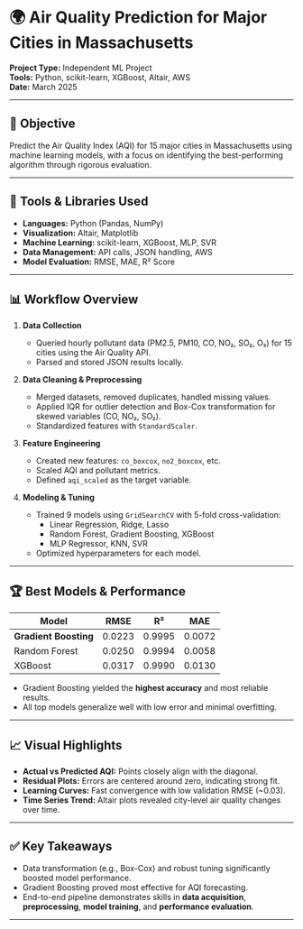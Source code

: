 # 🌍 Air Quality Prediction for Major Cities in Massachusetts  
**Project Type:** Independent ML Project  
**Tools:** Python, scikit-learn, XGBoost, Altair, AWS  
**Date:** March 2025  

---

## 🧠 Objective  
Predict the Air Quality Index (AQI) for 15 major cities in Massachusetts using machine learning models, with a focus on identifying the best-performing algorithm through rigorous evaluation.

---

## 🔧 Tools & Libraries Used  
- **Languages:** Python (Pandas, NumPy)  
- **Visualization:** Altair, Matplotlib  
- **Machine Learning:** scikit-learn, XGBoost, MLP, SVR  
- **Data Management:** API calls, JSON handling, AWS  
- **Model Evaluation:** RMSE, MAE, R² Score  

---

## 📊 Workflow Overview  

1. **Data Collection**  
   - Queried hourly pollutant data (PM2.5, PM10, CO, NO₂, SO₂, O₃) for 15 cities using the Air Quality API.  
   - Parsed and stored JSON results locally.

2. **Data Cleaning & Preprocessing**  
   - Merged datasets, removed duplicates, handled missing values.  
   - Applied IQR for outlier detection and Box-Cox transformation for skewed variables (CO, NO₂, SO₂).  
   - Standardized features with `StandardScaler`.

3. **Feature Engineering**  
   - Created new features: `co_boxcox`, `no2_boxcox`, etc.  
   - Scaled AQI and pollutant metrics.  
   - Defined `aqi_scaled` as the target variable.

4. **Modeling & Tuning**  
   - Trained 9 models using `GridSearchCV` with 5-fold cross-validation:  
     - Linear Regression, Ridge, Lasso  
     - Random Forest, Gradient Boosting, XGBoost  
     - MLP Regressor, KNN, SVR  
   - Optimized hyperparameters for each model.

---

## 🏆 Best Models & Performance

| Model               | RMSE   | R²     | MAE    |
|--------------------|--------|--------|--------|
| **Gradient Boosting** | 0.0223 | 0.9995 | 0.0072 |
| Random Forest       | 0.0250 | 0.9994 | 0.0058 |
| XGBoost             | 0.0317 | 0.9990 | 0.0130 |

- Gradient Boosting yielded the **highest accuracy** and most reliable results.
- All top models generalize well with low error and minimal overfitting.

---

## 📈 Visual Highlights  
- **Actual vs Predicted AQI:** Points closely align with the diagonal.  
- **Residual Plots:** Errors are centered around zero, indicating strong fit.  
- **Learning Curves:** Fast convergence with low validation RMSE (~0.03).  
- **Time Series Trend:** Altair plots revealed city-level air quality changes over time.

---

## ✅ Key Takeaways  
- Data transformation (e.g., Box-Cox) and robust tuning significantly boosted model performance.  
- Gradient Boosting proved most effective for AQI forecasting.  
- End-to-end pipeline demonstrates skills in **data acquisition**, **preprocessing**, **model training**, and **performance evaluation**.

---

